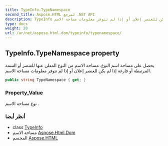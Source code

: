 ```yaml
---
title: TypeInfo.TypeNamespace
second_title: Aspose.HTML لمرجع .NET API
description: TypeInfo ملكية. يحصل على مساحة اسم النوع. مساحة الاسم من النوع المعلن عنها للعنصر أو السمة المرتبطة أو فارغة إذا لم يكن للعنصر إعلان أو إذا لم تتوفر معلومات مساحة الاسم.
type: docs
weight: 20
url: /ar/net/aspose.html.dom/typeinfo/typenamespace/
---
```

## TypeInfo.TypeNamespace property

يحصل على مساحة اسم النوع. مساحة الاسم من النوع المعلن عنها للعنصر أو السمة المرتبطة أو فارغة إذا لم يكن للعنصر إعلان أو إذا لم تتوفر معلومات مساحة الاسم.

```csharp
public string TypeNamespace { get; }
```

### Property_Value

نوع مساحة الاسم .

### أنظر أيضا

* class [TypeInfo](../)
* مساحة الاسم [Aspose.Html.Dom](../../typeinfo/)
* المجسم [Aspose.HTML](../../../)


